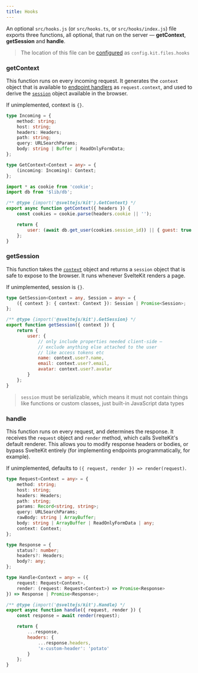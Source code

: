 ```yaml
---
title: Hooks
---
```


An optional `src/hooks.js` (or `src/hooks.ts`, or `src/hooks/index.js`) file exports three functions, all optional, that run on the server — **getContext**, **getSession** and **handle**.

> The location of this file can be [configured](#configuration) as `config.kit.files.hooks`

### getContext

This function runs on every incoming request. It generates the `context` object that is available to [endpoint handlers](#routing-endpoints) as `request.context`, and used to derive the [`session`](#hooks-getsession) object available in the browser.

If unimplemented, context is `{}`.

```ts
type Incoming = {
	method: string;
	host: string;
	headers: Headers;
	path: string;
	query: URLSearchParams;
	body: string | Buffer | ReadOnlyFormData;
};

type GetContext<Context = any> = {
	(incoming: Incoming): Context;
};
```

```js
import * as cookie from 'cookie';
import db from '$lib/db';

/** @type {import('@sveltejs/kit').GetContext} */
export async function getContext({ headers }) {
	const cookies = cookie.parse(headers.cookie || '');

	return {
		user: (await db.get_user(cookies.session_id)) || { guest: true }
	};
}
```

### getSession

This function takes the [`context`](#hooks-getcontext) object and returns a `session` object that is safe to expose to the browser. It runs whenever SvelteKit renders a page.

If unimplemented, session is `{}`.

```ts
type GetSession<Context = any, Session = any> = {
	({ context }: { context: Context }): Session | Promise<Session>;
};
```

```js
/** @type {import('@sveltejs/kit').GetSession} */
export function getSession({ context }) {
	return {
		user: {
			// only include properties needed client-side —
			// exclude anything else attached to the user
			// like access tokens etc
			name: context.user?.name,
			email: context.user?.email,
			avatar: context.user?.avatar
		}
	};
}
```

> `session` must be serializable, which means it must not contain things like functions or custom classes, just built-in JavaScript data types

### handle

This function runs on every request, and determines the response. It receives the `request` object and `render` method, which calls SvelteKit's default renderer. This allows you to modify response headers or bodies, or bypass SvelteKit entirely (for implementing endpoints programmatically, for example).

If unimplemented, defaults to `({ request, render }) => render(request)`.

```ts
type Request<Context = any> = {
	method: string;
	host: string;
	headers: Headers;
	path: string;
	params: Record<string, string>;
	query: URLSearchParams;
	rawBody: string | ArrayBuffer;
	body: string | ArrayBuffer | ReadOnlyFormData | any;
	context: Context;
};

type Response = {
	status?: number;
	headers?: Headers;
	body?: any;
};

type Handle<Context = any> = ({
	request: Request<Context>,
	render: (request: Request<Context>) => Promise<Response>
}) => Response | Promise<Response>;
```

```js
/** @type {import('@sveltejs/kit').Handle} */
export async function handle({ request, render }) {
	const response = await render(request);

	return {
		...response,
		headers: {
			...response.headers,
			'x-custom-header': 'potato'
		}
	};
}
```
